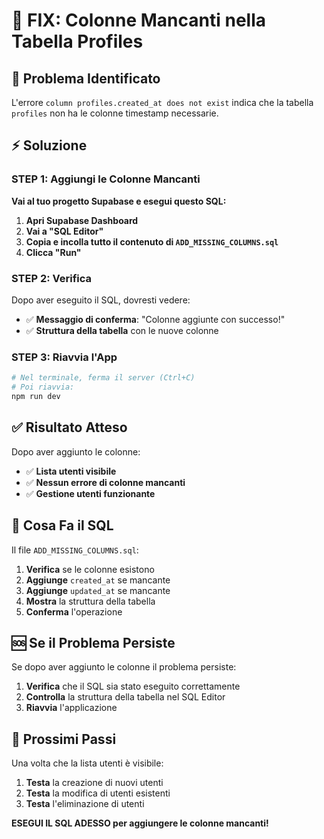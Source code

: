 # 🔧 FIX: Colonne Mancanti nella Tabella Profiles

## 🎯 **Problema Identificato**

L'errore `column profiles.created_at does not exist` indica che la tabella `profiles` non ha le colonne timestamp necessarie.

## ⚡ **Soluzione**

### **STEP 1: Aggiungi le Colonne Mancanti**

**Vai al tuo progetto Supabase e esegui questo SQL:**

1. **Apri Supabase Dashboard**
2. **Vai a "SQL Editor"**
3. **Copia e incolla tutto il contenuto di `ADD_MISSING_COLUMNS.sql`**
4. **Clicca "Run"**

### **STEP 2: Verifica**

Dopo aver eseguito il SQL, dovresti vedere:
- ✅ **Messaggio di conferma**: "Colonne aggiunte con successo!"
- ✅ **Struttura della tabella** con le nuove colonne

### **STEP 3: Riavvia l'App**

```bash
# Nel terminale, ferma il server (Ctrl+C)
# Poi riavvia:
npm run dev
```

## ✅ **Risultato Atteso**

Dopo aver aggiunto le colonne:
- ✅ **Lista utenti visibile**
- ✅ **Nessun errore di colonne mancanti**
- ✅ **Gestione utenti funzionante**

## 📝 **Cosa Fa il SQL**

Il file `ADD_MISSING_COLUMNS.sql`:
1. **Verifica** se le colonne esistono
2. **Aggiunge** `created_at` se mancante
3. **Aggiunge** `updated_at` se mancante
4. **Mostra** la struttura della tabella
5. **Conferma** l'operazione

## 🆘 **Se il Problema Persiste**

Se dopo aver aggiunto le colonne il problema persiste:

1. **Verifica** che il SQL sia stato eseguito correttamente
2. **Controlla** la struttura della tabella nel SQL Editor
3. **Riavvia** l'applicazione

## 🎉 **Prossimi Passi**

Una volta che la lista utenti è visibile:
1. **Testa** la creazione di nuovi utenti
2. **Testa** la modifica di utenti esistenti
3. **Testa** l'eliminazione di utenti

**ESEGUI IL SQL ADESSO per aggiungere le colonne mancanti!**
